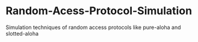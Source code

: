 Random-Acess-Protocol-Simulation
================================

Simulation techniques of random access protocols like pure-aloha and slotted-aloha 
